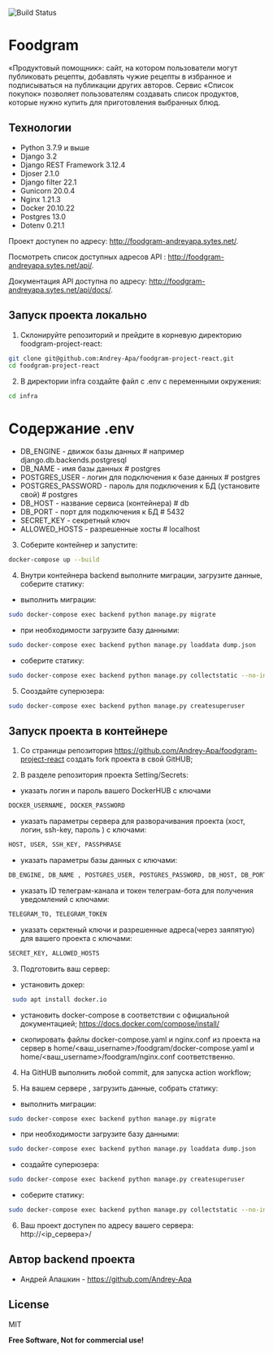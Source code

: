 ![Build Status](https://github.com/Andrey-Apa/foodgram-project-react/actions/workflows/foodgram_main.yml/badge.svg)

# Foodgram

«Продуктовый помощник»: сайт, на котором пользователи могут публиковать рецепты, добавлять чужие рецепты в избранное и подписываться на публикации других авторов. Сервис «Список покупок» позволяет пользователям создавать список продуктов, которые нужно купить для приготовления выбранных блюд.

## Технологии
- Python 3.7.9 и выше
- Django 3.2
- Django REST Framework 3.12.4
- Djoser 2.1.0
- Django filter 22.1
- Gunicorn 20.0.4
- Nginx 1.21.3
- Docker 20.10.22
- Postgres 13.0
- Dotenv 0.21.1

Проект доступен по адресу: http://foodgram-andreyapa.sytes.net/.

Посмотреть список доступных адресов API : http://foodgram-andreyapa.sytes.net/api/.

Документация API доступна по адресу: http://foodgram-andreyapa.sytes.net/api/docs/.

## Запуск проекта локально
1. Склонируйте репозиторий и прейдите в корневую директорию foodgram-project-react:
```bash
git clone git@github.com:Andrey-Apa/foodgram-project-react.git
cd foodgram-project-react
```
2. В директории infra создайте файл с .env с переменными окружения:
```bash
cd infra
```
# Содержание .env 
- DB_ENGINE - движок базы данных # например django.db.backends.postgresql
- DB_NAME - имя базы данных # postgres
- POSTGRES_USER - логин для подключения к базе данных # postgres
- POSTGRES_PASSWORD - пароль для подключения к БД (установите свой) # postgres
- DB_HOST - название сервиса (контейнера) # db
- DB_PORT - порт для подключения к БД # 5432
- SECRET_KEY - секретный ключ
- ALLOWED_HOSTS - разрешенные хосты # localhost

3. Соберите контейнер и запустите:
```bash
docker-compose up --build
```
4. Внутри контейнера backend выполните миграции, загрузите данные, соберите статику:
- выполнить миграции:
```bash
sudo docker-compose exec backend python manage.py migrate
```
- при необходимости загрузите базу данными:
```bash
sudo docker-compose exec backend python manage.py loaddata dump.json
```
- соберите статику:
```bash
sudo docker-compose exec backend python manage.py collectstatic --no-input
```
5. Сооздайте суперюзера:
```bash
sudo docker-compose exec backend python manage.py createsuperuser
```
## Запуск проекта в контейнере
1. Со страницы репозитория https://github.com/Andrey-Apa/foodgram-project-react создать fork проекта в свой GitHUB;

2. В разделе репозитория проекта Setting/Secrets:
- указать логин и пароль вашего DockerHUB с ключами
```bash
DOCKER_USERNAME, DOCKER_PASSWORD
```
- указать параметры сервера для разворачивания проекта (хост, логин, ssh-key, пароль ) с ключами:
```bash
HOST, USER, SSH_KEY, PASSPHRASE
```
- указать параметры базы данных с ключами:
```bash
DB_ENGINE, DB_NAME , POSTGRES_USER, POSTGRES_PASSWORD, DB_HOST, DB_PORT
```
- указать ID телеграм-канала и токен телеграм-бота для получения уведомлений с ключами:
```bash
TELEGRAM_TO, TELEGRAM_TOKEN
```
- указать серктеный ключи и разрешенные адреса(через заяпятую) для вашего проекта с ключами:
```bash
SECRET_KEY, ALLOWED_HOSTS
```
3. Подготовить ваш сервер:
- установить докер:
```bash
 sudo apt install docker.io
 ```
- установить docker-compose в соответствии с официальной документацией;
https://docs.docker.com/compose/install/

- cкопировать файлы docker-compose.yaml и nginx.conf из проекта на сервер в home/<ваш_username>/foodgram/docker-compose.yaml и home/<ваш_username>/foodgram/nginx.conf соответственно.

4. На GitHUB выполнить любой commit, для запуска action workflow;

5. На вашем сервере , загрузить данные, собрать статику:
- выполнить миграции:
```bash
sudo docker-compose exec backend python manage.py migrate
```
- при необходимости загрузите базу данными:
```bash
sudo docker-compose exec backend python manage.py loaddata dump.json
```
- создайте суперюзера:
```bash
sudo docker-compose exec backend python manage.py createsuperuser
```
- соберите статику:
```bash
sudo docker-compose exec backend python manage.py collectstatic --no-input
```

6. Ваш проект доступен по адресу вашего сервера:
http://<ip_сервера>/


## Автор backend проекта 
- Андрей Апашкин - https://github.com/Andrey-Apa

## License

MIT

**Free Software, Not for commercial use!**